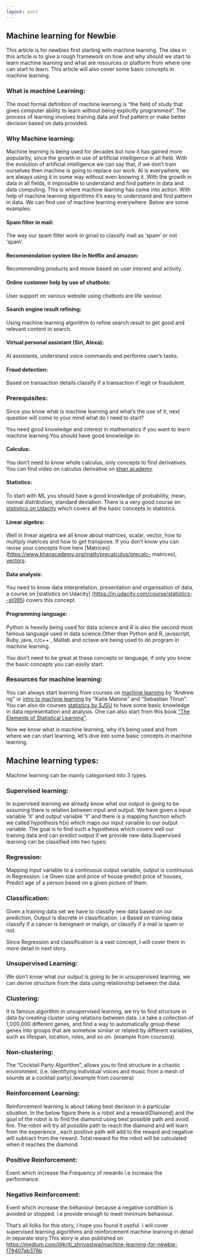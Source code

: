 ```yaml
---
layout: post
---
```

##  Machine learning for Newbie
This article is for newbies first starting with machine learning. The idea in this article is to give a rough framework on how and why should we start to learn machine learning and what are resources or platform from where one can start to learn. This article will also cover some basic concepts in machine learning.

### What is machine Learning:
The most formal definition of machine learning is “the field of study that gives computer ability to learn without being explicitly programmed”. The process of learning involves training data and find pattern or make better decision based on data provided.

### Why Machine learning:
Machine learning is being used for decades but now it has gained more popularity, since the growth in use of artificial intelligence in all field. With the evolution of artificial intelligence we can say that, if we don’t train ourselves then machine is going to replace our work. AI is everywhere, we are always using it in some way without even knowing it. With the growth in data in all fields, it impossible to understand and find pattern in data and data computing. This is where machine learning has come into action. With help of machine learning algorithms it’s easy to understand and find pattern in data. We can find use of machine learning everywhere. Below are some examples:

  #### Spam filter in mail:
  The way our spam filter work in gmail to classify mail as ‘spam’ or not ‘spam’.
  #### Recommendation system like in Netflix and amazon:
  Recommending products and movie based on user interest and activity.
  #### Online customer help by use of chatbots:
  User support on various website using chatbots are life saviour.
  #### Search engine result refining:
  Using machine learning algorithm to refine search result to get good and relevant content in search.
  #### Virtual personal assistant (Siri, Alexa):
  AI assistants, understand voice commands and performs user’s tasks.
  #### Fraud detection:
  Based on transaction details classify if a transaction if legit or fraudulent.

### Prerequisites:
Since you know what is machine learning and what’s the use of it, next question will come to your mind what do I need to       start?

You need good knowledge and interest in mathematics if you want to learn machine learning.You should have good knowledge in:

 #### Calculus:
 You don’t need to know whole calculus, only concepts to find derivatives. You can find video on calculus derivative on        [khan academy](https://www.khanacademy.org/math/calculus-1/cs1-derivatives-definition-and-basic-rules).
 #### Statistics:
 To start with ML you should have a good knowledge of probability, mean, normal distribution, standard deviation. There is       a very good course on [statistics on Udacity](https://in.udacity.com/course/statistics--st095) which covers all the basic     concepts in statistics.
 #### Linear algebra:
 Well in linear algebra we all know about matrices, scalar, vector, how to multiply matrices and how to get transpose. If       you don’t know you can revise your concepts from here [Matrices](https://www.khanacademy.org/math/precalculus/precalc-         matrices), [vectors](https://www.khanacademy.org/math/precalculus/vectors-precalc).
 #### Data analysis:
 You need to know data interpretation, presentation and organisation of data, a course on [statistics on Udacity]           (https://in.udacity.com/course/statistics--st095) covers this concept.
 #### Programming language:
 Python is heavily being used for data science and R is also the second most famous language used in data science.Other         than Python and R, javascript, Ruby, java, c/c++ , Matlab and octave are being used to do program in machine learning.

  You don’t need to be great at these concepts or language, if only you know the basic concepts you can easily start.

### Resources for machine learning:
You can always start learning from courses on [machine learning](https://www.coursera.org/learn/machine-learning) by “Andrew ng” or [intro to machine learning](https://in.udacity.com/course/intro-to-machine-learning--ud120-india) by “Katie Malone” and “Sebastian Thrun”. You can also do courses [statistics by SJSU](https://in.udacity.com/course/statistics--st095) to have some basic knowledge in data representation and analysis. One can also start from this book [“The Elements of Statistical Learning”](https://web.stanford.edu/~hastie/Papers/ESLII.pdf).

Now we know what is machine learning, why it’s being used and from where we can start learning, let’s dive into some basic concepts in machine learning.

## Machine learning types:
  Machine learning can be mainly categorised into 3 types.

  ### Supervised learning:
   In supervised learning we already know what our output is going to be assuming there is relation between input and output.    We have given a input variable ‘X’ and output variable ‘Y’ and there is a mapping function which we called hypothesis h(x)    which maps our input variable to our output variable. The goal is to find such a hypothesis which covers well our training    data and can predict output if we provide new data.Supervised learning can be classified into two types:

  ### Regression:
   Mapping input variable to a continuous output variable, output is continuous in Regression. i.e Given size and price of        house predict price of houses, Predict age of a person based on a given picture of them.
  
  ### Classification:
   Given a training data set we have to classify new data based on our prediction, Output is discrete in classification.          i.e Based on training data classify if a cancer is benignant or malign, or classify if a mail is spam or not.
  
  Since Regression and classification is a vast concept, I will cover them in more detail in next story.

  ### Unsupervised Learning:
   We don’t know what our output is going to be in unsupervised learning, we can derive structure from the data using            relationship between the data.

   ### Clustering:
   It is famous algorithm in unsupervised learning, we try to find structure in data by creating cluster using relations          between data. i.e take a collection of 1,000,000 different genes, and find a way to automatically group these genes into       groups that are somehow similar or related by different variables, such as lifespan, location, roles, and so on.              (example from coursera)

   ### Non-clustering:
   The “Cocktail Party Algorithm”, allows you to find structure in a chaotic environment. (i.e. identifying individual             voices and music from a mesh of sounds at a cocktail party).(example from coursera)

  ### Reinforcement Learning:
   Reinforcement learning is about taking best decision in a particular situation. In the below figure there is a robot and a    reward(Diamond) and the goal of the robot is to find the diamond using best possible path and avoid fire. The robot will      try all possible path to reach the diamond and will learn from the experience , each positive path will add to the reward      and negative will subtract from the reward. Total reward for the robot will be calculated when it reaches the diamond.

   ### Positive Reinforcement:
   Event which increase the Frequency of rewards i.e increase the performance.
   ### Negative Reinforcement:
   Event which increase the behaviour because a negative condition is avoided or stopped. i.e provide enough to meet              minimum behaviour.

That’s all folks for this story, I hope you found it useful. I will cover supervised learning algorithms and reinforcement machine learning in detail in separate story.This story is also published on https://medium.com/@kriti_shrivastwa/machine-learning-for-newbie-f79407ab378b
